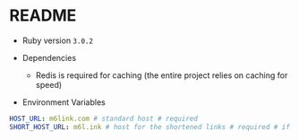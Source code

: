 # README



* Ruby version `3.0.2`

* Dependencies
  * Redis is required for caching (the entire project relies on caching for speed)

* Environment Variables
```yaml
HOST_URL: m6link.com # standard host # required
SHORT_HOST_URL: m6l.ink # host for the shortened links # required # if you don't have one it can be the same as HOST_URL
```
